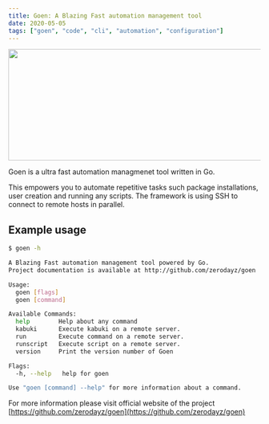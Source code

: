 ```yaml
---
title: Goen: A Blazing Fast automation management tool
date: 2020-05-05
tags: ["goen", "code", "cli", "automation", "configuration"]
---
```


<a href="https://zerodayz.gitlab.io/img/goen-logo.png"><img src="https://zerodayz.gitlab.io/img/goen-logo.png" width="605" height="222"></a>

Goen is a ultra fast automation managmenet tool written in Go.

This empowers you to automate repetitive tasks such package installations, user creation and running any scripts. The framework is using SSH to connect to remote hosts in parallel.

## Example usage

```bash
$ goen -h

A Blazing Fast automation management tool powered by Go.
Project documentation is available at http://github.com/zerodayz/goen

Usage:
  goen [flags]
  goen [command]

Available Commands:
  help        Help about any command
  kabuki      Execute kabuki on a remote server.
  run         Execute command on a remote server.
  runscript   Execute script on a remote server.
  version     Print the version number of Goen

Flags:
  -h, --help   help for goen

Use "goen [command] --help" for more information about a command.
```

For more information please visit official website of the project [https://github.com/zerodayz/goen](https://github.com/zerodayz/goen)

